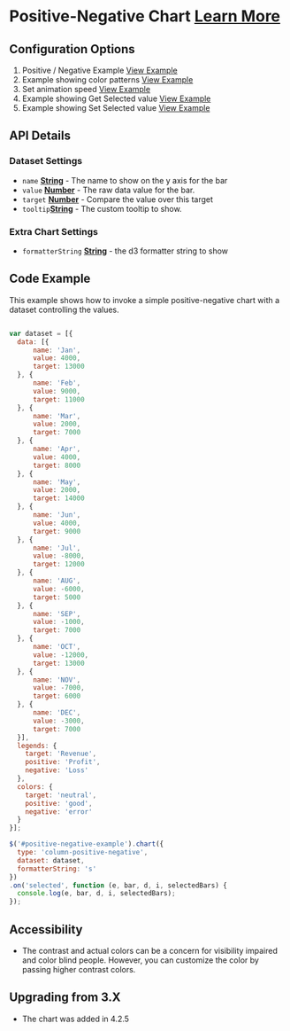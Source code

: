 
# Positive-Negative Chart  [Learn More](#)

## Configuration Options

1. Positive / Negative Example [View Example]( ../components/positive-negative/example-index)
2. Example showing color patterns [View Example]( ../components/positive-negative/example-patterns)
3. Set animation speed [View Example]( ../components/positive-negative/example-animation)
4. Example showing Get Selected value [View Example]( ../components/positive-negative/example-get-selected)
5. Example showing Set Selected value [View Example]( ../components/positive-negative/example-set-selected)

## API Details

### Dataset Settings

* `name` **[String](https://developer.mozilla.org/en-US/docs/Web/JavaScript/Reference/Global_Objects/String)** - The name to show on the y axis for the bar
* `value` **[Number](https://developer.mozilla.org/en-US/docs/Web/JavaScript/Reference/Global_Objects/Number)** - The raw data value for the bar.
* `target` **[Number](https://developer.mozilla.org/en-US/docs/Web/JavaScript/Reference/Global_Objects/Number)** - Compare the value over this target
* `tooltip`**[String](https://developer.mozilla.org/en-US/docs/Web/JavaScript/Reference/Global_Objects/String)**  - The custom tooltip to show.

### Extra Chart Settings

* `formatterString` **[String](https://developer.mozilla.org/en-US/docs/Web/JavaScript/Reference/Global_Objects/String)** - the d3 formatter string to show

## Code Example

This example shows how to invoke a simple positive-negative chart with a dataset controlling the values.

```javascript

var dataset = [{
  data: [{
      name: 'Jan',
      value: 4000,
      target: 13000
  }, {
      name: 'Feb',
      value: 9000,
      target: 11000
  }, {
      name: 'Mar',
      value: 2000,
      target: 7000
  }, {
      name: 'Apr',
      value: 4000,
      target: 8000
  }, {
      name: 'May',
      value: 2000,
      target: 14000
  }, {
      name: 'Jun',
      value: 4000,
      target: 9000
  }, {
      name: 'Jul',
      value: -8000,
      target: 12000
  }, {
      name: 'AUG',
      value: -6000,
      target: 5000
  }, {
      name: 'SEP',
      value: -1000,
      target: 7000
  }, {
      name: 'OCT',
      value: -12000,
      target: 13000
  }, {
      name: 'NOV',
      value: -7000,
      target: 6000
  }, {
      name: 'DEC',
      value: -3000,
      target: 7000
  }],
  legends: {
    target: 'Revenue',
    positive: 'Profit',
    negative: 'Loss'
  },
  colors: {
    target: 'neutral',
    positive: 'good',
    negative: 'error'
  }
}];

$('#positive-negative-example').chart({
  type: 'column-positive-negative',
  dataset: dataset,
  formatterString: 's'
})
.on('selected', function (e, bar, d, i, selectedBars) {
  console.log(e, bar, d, i, selectedBars);
});

```

## Accessibility

- The contrast and actual colors can be a concern for visibility impaired and color blind people. However, you can customize the color by passing higher contrast colors.

## Upgrading from 3.X

-   The chart was added in 4.2.5
